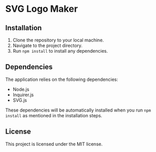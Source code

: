 # SVG Logo Maker

## Installation
1. Clone the repository to your local machine.
2. Navigate to the project directory.
3. Run `npm install` to install any dependencies.

## Dependencies
The application relies on the following dependencies:

- Node.js
- Inquirer.js
- SVG.js

These dependencies will be automatically installed when you run `npm install` as mentioned in the installation steps.

## License
This project is licensed under the MIT license.
